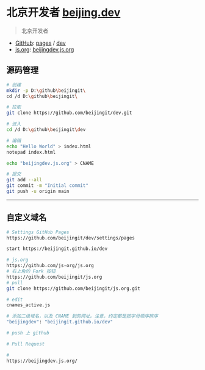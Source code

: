 # 北京开发者 [beijing.dev](https://beijing.dev/)

> 北京开发者

- [GitHub](https://github.com/): [pages](https://pages.github.com/) / [dev](https://github.com/beijingit/dev)
- [js.org](https://js.org/): [beijingdev.js.org](https://beijingdev.js.org)

## 源码管理

```bash
# 创建
mkdir -p D:\github\beijingit\
cd /d D:\github\beijingit\

# 拉取
git clone https://github.com/beijingit/dev.git

# 进入
cd /d D:\github\beijingit\dev

# 编辑
echo "Hello World" > index.html
notepad index.html

echo "beijingdev.js.org" > CNAME

# 提交
git add --all
git commit -m "Initial commit"
git push -u origin main
```

---

## 自定义域名

```bash
# Settings GitHub Pages
https://github.com/beijingit/dev/settings/pages

start https://beijingit.github.io/dev

# js.org
https://github.com/js-org/js.org
# 右上角的 Fork 按钮
https://github.com/beijingit/js.org
# pull
git clone https://github.com/beijingit/js.org.git

# edit
cnames_active.js

# 添加二级域名，以及 CNAME 到的网址。注意，约定都是按字母顺序排序
"beijingdev": "beijingit.github.io/dev"

# push 上 github

# Pull Request

#
https://beijingdev.js.org/
```
